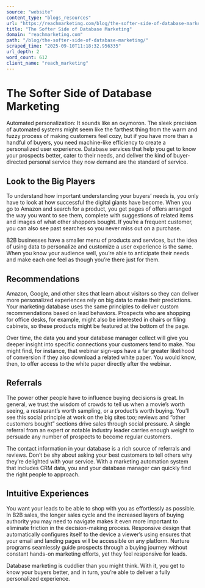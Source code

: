 ```yaml
---
source: "website"
content_type: "blogs_resources"
url: "https://reachmarketing.com/blog/the-softer-side-of-database-marketing/"
title: "The Softer Side of Database Marketing"
domain: "reachmarketing.com"
path: "/blog/the-softer-side-of-database-marketing/"
scraped_time: "2025-09-10T11:18:32.956335"
url_depth: 2
word_count: 612
client_name: "reach_marketing"
---
```


# The Softer Side of Database Marketing

Automated personalization: It sounds like an oxymoron. The sleek precision of automated systems might seem like the farthest thing from the warm and fuzzy process of making customers feel cozy, but if you have more than a handful of buyers, you need machine-like efficiency to create a personalized user experience. Database services that help you get to know your prospects better, cater to their needs, and deliver the kind of buyer-directed personal service they now demand are the standard of service.

## Look to the Big Players

To understand how important understanding your buyers’ needs is, you only have to look at how successful the digital giants have become. When you go to Amazon and search for a product, you get pages of offers arranged the way you want to see them, complete with suggestions of related items and images of what other shoppers bought. If you’re a frequent customer, you can also see past searches so you never miss out on a purchase.

B2B businesses have a smaller menu of products and services, but the idea of using data to personalize and customize a user experience is the same. When you know your audience well, you’re able to anticipate their needs and make each one feel as though you’re there just for them.

## Recommendations

Amazon, Google, and other sites that learn about visitors so they can deliver more personalized experiences rely on big data to make their predictions. Your marketing database uses the same principles to deliver custom recommendations based on lead behaviors. Prospects who are shopping for office desks, for example, might also be interested in chairs or filing cabinets, so these products might be featured at the bottom of the page.

Over time, the data you and your database manager collect will give you deeper insight into specific connections your customers tend to make. You might find, for instance, that webinar sign-ups have a far greater likelihood of conversion if they also download a related white paper. You would know, then, to offer access to the white paper directly after the webinar.

## Referrals

The power other people have to influence buying decisions is great. In general, we trust the wisdom of crowds to tell us when a movie’s worth seeing, a restaurant’s worth sampling, or a product’s worth buying. You’ll see this social principle at work on the big sites too; reviews and “other customers bought” sections drive sales through social pressure. A single referral from an expert or notable industry leader carries enough weight to persuade any number of prospects to become regular customers.

The contact information in your database is a rich source of referrals and reviews. Don’t be shy about asking your best customers to tell others why they’re delighted with your service. With a marketing automation system that includes CRM data, you and your database manager can quickly find the right people to approach.

## Intuitive Experiences

You want your leads to be able to shop with you as effortlessly as possible. In B2B sales, the longer sales cycle and the increased layers of buying authority you may need to navigate makes it even more important to eliminate friction in the decision-making process. Responsive design that automatically configures itself to the device a viewer’s using ensures that your email and landing pages will be accessible on any platform. Nurture programs seamlessly guide prospects through a buying journey without constant hands-on marketing efforts, yet they feel responsive for leads.

Database marketing is cuddlier than you might think. With it, you get to know your buyers better, and in turn, you’re able to deliver a fully personalized experience.